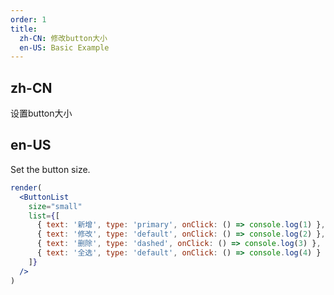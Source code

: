 ```yaml
---
order: 1
title: 
  zh-CN: 修改button大小
  en-US: Basic Example
---
```


## zh-CN

设置button大小

## en-US

Set the button size.

```jsx
render(
  <ButtonList
    size="small"
    list={[
      { text: '新增', type: 'primary', onClick: () => console.log(1) },
      { text: '修改', type: 'default', onClick: () => console.log(2) },
      { text: '删除', type: 'dashed', onClick: () => console.log(3) },
      { text: '全选', type: 'default', onClick: () => console.log(4) }
    ]}
  />
)
```
